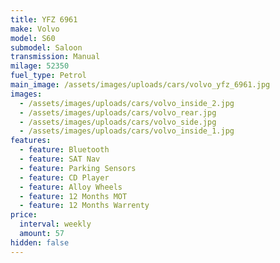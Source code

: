 ```yaml
---
title: YFZ 6961
make: Volvo
model: S60
submodel: Saloon
transmission: Manual
milage: 52350
fuel_type: Petrol
main_image: /assets/images/uploads/cars/volvo_yfz_6961.jpg
images:
  - /assets/images/uploads/cars/volvo_inside_2.jpg
  - /assets/images/uploads/cars/volvo_rear.jpg
  - /assets/images/uploads/cars/volvo_side.jpg
  - /assets/images/uploads/cars/volvo_inside_1.jpg
features:
  - feature: Bluetooth
  - feature: SAT Nav
  - feature: Parking Sensors
  - feature: CD Player
  - feature: Alloy Wheels
  - feature: 12 Months MOT
  - feature: 12 Months Warrenty
price:
  interval: weekly
  amount: 57
hidden: false
---
```

